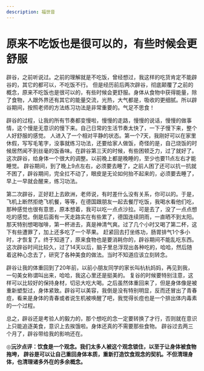 ```yaml
---
description: 福世音
---
```


# 原来不吃饭也是很可以的，有些时候会更舒服

辟谷，之前听说过。之前的理解就是不吃饭，曾经想过，我这样的吃货肯定不能辟谷的，其它的都可以，不吃饭不行。 但是经历前后两次辟谷，彻底颠覆了之前的概念，原来不吃饭也是很可以的，有些时候会更舒服。身体从食物中获得能量，除了食物，人跟外界还有其它的能量交流，光热，大气都是，吸收的更细腻。所以辟谷期间，按照老师的方法练习功法是非常重要的。气足不思食！

辟谷的过程，让我的所有节奏都变慢啦，慢慢的走路，慢慢的说话，慢慢的做事情，这个慢是无意识的慢下来。自己日常的生活节奏太快了，一下子慢下来，整个人好舒服的感觉。 人进入了一个相对平静的状态。第一个7天，我刚好可以在家里休假，写写毛笔字，没事就练习功法，还要给家人做饭，奇怪的是，自己烧饭的时候居然闻不到丝毫的饭香味。在辟谷第三天的时候，有些困顿乏力，过了就好了。 这次辟谷，给身体一个很大的调整。以前晚上都是晚睡的，至少也要11点左右才能睡觉。 辟谷期间，到了晚上9点左右，必须要去睡了，之前人困了还可以抗一抗就不困了，辟谷期间，完全扛不动了，眼皮是无论如何抬不起来的，必须要去睡了，早上一早就会醒来，练习功法。

第二次辟谷，正好赶上去欧洲，老师说，有时差什么没有关系，你可以的。于是，飞机上断然拒绝飞机餐，等等，在德国跟朋友一起去餐厅吃饭，我喝水看他们吃，那种感觉也很有意思，原本想着，我可以吃一点点沙拉。可是去了，没了一点点想吃的感觉。倒是后面有一天走路实在有些累了，德国连续阴雨，一直晒不到太阳。那天特别想喝咖啡，第一杯进去，真是神清气爽。过了几个小时又喝了第二杯，这下有些遭罪了，加上还多吃了一个苹果。 赶紧回去打坐练功，肠胃排气1个多小时，才恢复了。终于知道了，原来食物也是要消耗你的，辟谷期间不能乱吃东西。 这次辟谷时间比较久，过了14天以后，脑子里总浮现出各种吃的，哈哈，然后随着这种心念去了，研究了各种美食的做法。当时不知道应该立刻转念。

辟谷让我的体重回到了20年前，以前小朋友同学的家长叫杭杭妈妈，再见到我，一句美女称谓叫出来，哈哈，我这心里还是挺美的。 复谷的时候要特别注意，这样可以比较好的保持身材，切忌大吃大喝。之后虽然体重回来了，但是身体像是被重新塑型过，身体紧致。辟谷可以美容，我倒是没有特别明显，反而还冒出了青春痘，看来是身体的青春或者说生机被唤醒了吧，我觉得长痘也是一个排出体内毒素的一个过程。

总之，辟谷还是考验人的毅力的，那个想吃的念一定要转换了才行，否则就在意识上只能追逐美食，意识上去挨饿啦。身体还真的不需要那些食物。 辟谷过去两三个月了，辟谷带给我的影响还在。

◎**沅汐点评：饮食是一个观念。我们太多人被这个观念锁住，以至于让身体被食物拖垮， 辟谷是可以让自己重回身体本质，重新打造饮食观念的契机。不但清理身体，也清理诸多外在的多余概念。**

